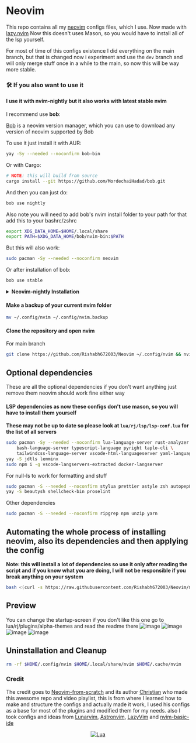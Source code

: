 # Neovim

This repo contains all my [neovim](https://github.com/neovim/neovim) configs files, which I use. Now made with [lazy.nvim](https://github.com/folke/lazy.nvim)
Now this doesn't uses Mason, so you would have to install all of the lsp yourself.

For most of time of this configs existence I did everything on the main branch, but that is changed now i experiment and use the `dev` branch and will only merge stuff once in a while to the main, so now this will be way more stable.

### 🛠️ If you also want to use it

#### I use it with nvim-nightly but it also works with latest stable nvim

I recommend use **bob**:

[Bob](https://github.com/MordechaiHadad/bob) is a neovim version manager, which you can use to download any version of neovim supported by Bob

To use it just install it with AUR:

```sh
yay -Sy --needed --noconfirm bob-bin
```

Or with Cargo:

```sh
# NOTE: this will build from source
cargo install --git https://github.com/MordechaiHadad/bob.git
```

And then you can just do:

```sh
bob use nightly
```

Also note you will need to add bob's nvim install folder to your path for that add this to your bashrc/zshrc

```sh
export XDG_DATA_HOME=$HOME/.local/share
export PATH=$XDG_DATA_HOME/bob/nvim-bin:$PATH
```

But this will also work:

```sh
sudo pacman -Sy --needed --noconfirm neovim
```

Or after installation of bob:

```sh
bob use stable
```

<details>
  <summary><strong>Neovim-nightly Installation</strong></summary>

#### 1. Neovim-nightly as an appimage

```bash
curl -LO https://github.com/neovim/neovim/releases/download/nightly/nvim.appimage && sudo chmod +x nvim.appimage
```

#### 2. Build neovim from Source

```bash
#build dependencies
sudo pacman -Sy --needed --noconfirm git base-devel cmake unzip ninja tree-sitter curl
```

```bash
git clone https://github.com/neovim/neovim && cd neovim && make CMAKE_BUILD_TYPE=RelWithDebInfo && sudo make install
```

#### 3. Install neovim-git from AUR

```sh
yay -Sy neovim-nightly
```

</details>

#### Make a backup of your current nvim folder

```bash
mv ~/.config/nvim ~/.config/nvim.backup
```

#### Clone the repository and open nvim

For main branch

```bash
git clone https://github.com/Rishabh672003/Neovim ~/.config/nvim && nvim
```

## Optional dependencies

These are all the optional dependencies if you don't want anything just remove them neovim should work fine either way

#### LSP dependencies as now these configs don't use mason, so you will have to install them yourself

**These may not be up to date so please look at `lua/rj/lsp/lsp-conf.lua` for the list of all servers**

```bash
sudo pacman -Sy --needed --noconfirm lua-language-server rust-analyzer \
	bash-language-server typescript-language pyright taplo-cli \
	tailwindcss-language-server vscode-html-languageserver yaml-language-server
yay -S jdtls lemminx
sudo npm i -g vscode-langservers-extracted docker-langserver
```

For null-ls to work for formatting and stuff

```bash
sudo pacman -S --needed --noconfirm stylua prettier astyle zsh autopep8 python-black
yay -S beautysh shellcheck-bin proselint
```

Other dependencies

```bash
sudo pacman -S --needed --noconfirm ripgrep npm unzip yarn
```

## Automating the whole process of installing neovim, also its dependencies and then applying the config

**Note: this will install a lot of dependencies so use it only after reading the script and if you know what you are doing, I will not be responsible if you break anything on your system**

```bash
bash <(curl -s https://raw.githubusercontent.com/Rishabh672003/Neovim/main/install.sh)
```

## Preview

You can change the startup-screen if you don't like this one go to lua/rj/plugins/alpha-themes and read the readme there
![image](https://github.com/Rishabh672003/Neovim/assets/53911515/20c2dde6-c369-4bea-be24-eaf9ff359581)
![image](https://github.com/Rishabh672003/Neovim/assets/53911515/be32d082-6ade-4166-a63b-032749cef49d)
![image](https://github.com/Rishabh672003/Neovim/assets/53911515/2003cd47-61b3-4244-a2c0-5866c5159673)
![image](https://github.com/Rishabh672003/Neovim/assets/53911515/80b9cde3-af3e-477d-bb30-53358c7e5959)

## Uninstallation and Cleanup

```bash
rm -rf $HOME/.config/nvim $HOME/.local/share/nvim $HOME/.cache/nvim
```

### Credit

The credit goes to [Neovim-from-scratch](https://github.com/LunarVim/Neovim-from-scratch) and its author [Christian](https://github.com/ChristianChiarulli) who made this awesome repo and video playlist, this is from where I learned how to make and structure the configs and actually made it work, I used his configs as a base for most of the plugins and modified them for my needs.
also I took configs and ideas from [Lunarvim](https://github.com/LunarVim/LunarVim), [Astronvim](https://github.com/AstroNvim/AstroNvim), [LazyVim](https://github.com/LazyVim/LazyVim) and [nvim-basic-ide](https://github.com/lunarvim/nvim-basic-ide)

<div align="center" id="madewithlua">

[![Lua](https://img.shields.io/badge/Made%20with%20Lua-blue.svg?style=for-the-badge&logo=lua)](#madewithlua)

</div>
